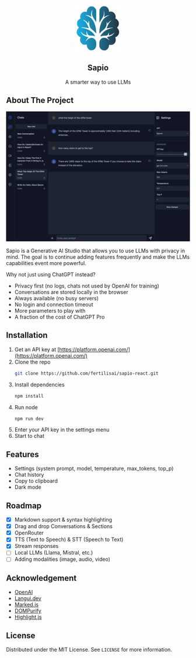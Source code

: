 <!-- PROJECT LOGO -->
<br />
<div align="center">
  <a href="https://github.com/fertilisai/sapio-react">
    <img src="src/assets/favicon-128x128.png" alt="Logo" width="128" height="128">
  </a>

  <h2 align="center">Sapio</h2>

  <p align="center">
    A smarter way to use LLMs
  </p>
</div>

<!-- ABOUT THE PROJECT -->

## About The Project

![Sapio-screenshot](src/assets/Screenshot.png)

Sapio is a Generative AI Studio that allows you to use LLMs with privacy in mind. The goal is to continue adding features frequently and make the LLMs capabilities event more powerful.

Why not just using ChatGPT instead?

- Privacy first (no logs, chats not used by OpenAI for training)
- Conversations are stored locally in the browser
- Always available (no busy servers)
- No login and connection timeout
- More parameters to play with
- A fraction of the cost of ChatGPT Pro

<!-- INSTALLATION -->

## Installation

1. Get an API key at [https://platform.openai.com/](https://platform.openai.com/)
2. Clone the repo
   ```sh
   git clone https://github.com/fertilisai/sapio-react.git
   ```
3. Install dependencies
   ```sh
   npm install
   ```
4. Run node
   ```sh
   npm run dev
   ```
5. Enter your API key in the settings menu
6. Start to chat

<!-- FEATURES -->

## Features

- Settings (system prompt, model, temperature, max_tokens, top_p)
- Chat history
- Copy to clipboard
- Dark mode

<!-- ROADMAP -->

## Roadmap

- [x] Markdown support & syntax highlighting
- [x] Drag and drop Conversations & Sections
- [x] OpenRouter
- [x] TTS (Text to Speech) & STT (Speech to Text)
- [x] Stream responses
- [ ] Local LLMs (Llama, Mistral, etc.)
- [ ] Adding modalities (image, audio, video)

<!-- ACKNOWLEDGEMENT -->

## Acknowledgement

- [OpenAI](https://openai.com/)
- [Langui.dev](https://www.langui.dev/)
- [Marked.js](https://marked.js.org/)
- [DOMPurify](https://github.com/cure53/DOMPurify)
- [Highlight.js](https://highlightjs.org/)

<!-- LICENSE -->

## License

Distributed under the MIT License. See `LICENSE` for more information.
